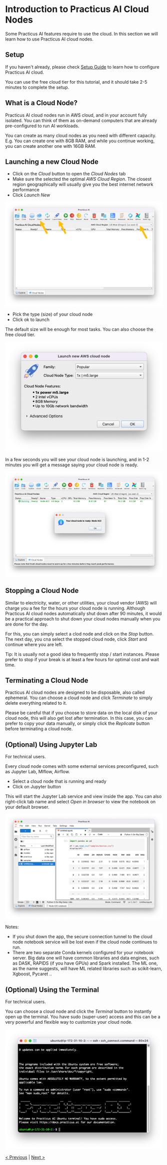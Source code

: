 # Introduction to Practicus AI Cloud Nodes

Some Practicus AI features require to use the cloud. In this section we will learn how to use Practicus AI cloud nodes.

## Setup

If you haven't already, please check [Setup Guide](../setup-guide.md) to learn how to configure Practicus AI cloud. 

You can use the free cloud tier for this tutorial, and it should take 2-5 minutes to complete the setup.

## What is a Cloud Node?

Practicus AI cloud nodes run in AWS cloud, and in your account fully isolated. You can think of them as on-demand computers that are already pre-configured to run AI workloads.

You can create as many cloud nodes as you need with different capacity. E.g. You can create one with 8GB RAM, and while you continue working, you can create another one with 16GB RAM. 

## Launching a new Cloud Node

- Click on the _Cloud_ button to open the _Cloud Nodes_ tab
- Make sure the selected the optimal _AWS Cloud Region_. The closest region geographically will usually give you the best internet network performance
- Click _Launch New_ 

![](img/cloud-intro/cloud-tab.png)

- Pick the type (size) of your cloud node
- Click ok to launch 

The default size will be enough for most tasks. You can also choose the free cloud tier.

![](img/cloud-intro/launch.png)

In a few seconds you will see your cloud node is launching, and in 1-2 minutes you will get a message saying your cloud node is ready.

![](img/cloud-intro/launch-2.png)

## Stopping a Cloud Node

Similar to electricity, water, or other utilities, your cloud vendor (AWS) will charge you a fee for the hours your cloud node is running. Although Practicus AI cloud nodes automatically shut down after 90 minutes, it would be a practical approach to shut down your cloud nodes manually when you are done for the day.

For this, you can simply select a clod node and click on the _Stop_ button. The next day, you cna select the stopped cloud node, click _Start_ and continue where you are left.

Tip: It is usually not a good idea to frequently stop / start instances. Please prefer to stop if your break is at least a few hours for optimal cost and wait time.

## Terminating a Cloud Node

Practicus AI cloud nodes are designed to be disposable, also called ephemeral. You can choose a cloud node and click _Terminate_ to simply delete everything related to it.

Please be careful that if you choose to store data on the local disk of your cloud node, this will also get lost after termination. In this case, you can prefer to copy your data manually, or simply click the _Replicate_ button before terminating a cloud node. 

## (Optional) Using Jupyter Lab

For technical users.

Every cloud node comes with some external services preconfigured, such as Jupyter Lab, Mlflow, Airflow.  

- Select a cloud node that is running and ready
- Click on Jupyter button

This will start the Jupyter Lab service and view inside the app. You can also right-click tab name and select _Open in browser_ to view the notebook on your default browser.

![](img/cloud-intro/jupyter.png)

Notes: 

- If you shut down the app, the secure connection tunnel to the cloud node notebook service will be lost even if the cloud node continues to run.
- There are two separate Conda kernels configured for your notebook server. Big data one will have common libraries and data engines, such as DASK, RAPIDS (if you have GPUs) and Spark installed. The ML one, as the name suggests, will have ML related libraries such as scikit-learn, Xgboost, Pycaret ..

## (Optional) Using the Terminal

For technical users.

You can choose a cloud node and click the _Terminal_ button to instantly open up the terminal. You have sudo (super-user) access and this can be a very powerful and flexible way to customize your cloud node.

![](img/cloud-intro/terminal.png)


[< Previous](data-prep-intro.md) | [Next >](explore.md)